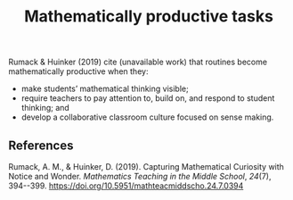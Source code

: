 ﻿---
backlinks:
- title: Technologies for teaching mathematics
  url: /memex/sense/Teaching/Mathematics/technologies-for-teaching-mathematics.html
- title: Notice and wonder
  url: /memex/sense/Teaching/Mathematics/notice-and-wonder.html
title: Mathematically productive tasks
---
Rumack & Huinker (2019) cite (unavailable work) that routines become mathematically productive when they:

- make students’ mathematical thinking visible; 
- require teachers to pay attention to, build on, and respond to student thinking; and 
- develop a collaborative classroom culture focused on sense making.

## References

Rumack, A. M., & Huinker, D. (2019). Capturing Mathematical Curiosity with Notice and Wonder. *Mathematics Teaching in the Middle School*, *24*(7), 394--399. <https://doi.org/10.5951/mathteacmiddscho.24.7.0394>